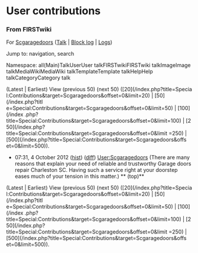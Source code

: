 

# User contributions

### From FIRSTwiki

For [Scgaragedoors](/index.php/User:Scgaragedoors "User:Scgaragedoors" )
([Talk](/index.php?title=User_talk:Scgaragedoors&action=edit "User
talk:Scgaragedoors" ) | [Block
log](/index.php?title=Special:Log&type=block&page=User:Scgaragedoors
"Special:Log" ) | [Logs](/index.php?title=Special:Log&user=Scgaragedoors
"Special:Log" ))

Jump to: navigation, search

Namespace:  all(Main)TalkUserUser talkFIRSTwikiFIRSTwiki talkImageImage
talkMediaWikiMediaWiki talkTemplateTemplate talkHelpHelp talkCategoryCategory
talk

(Latest | Earliest) View (previous 50) (next 50) ([20](/index.php?title=Specia
l:Contributions&target=Scgaragedoors&offset=0&limit=20) | [50](/index.php?titl
e=Special:Contributions&target=Scgaragedoors&offset=0&limit=50) | [100](/index
.php?title=Special:Contributions&target=Scgaragedoors&offset=0&limit=100) | [2
50](/index.php?title=Special:Contributions&target=Scgaragedoors&offset=0&limit
=250) | [500](/index.php?title=Special:Contributions&target=Scgaragedoors&offs
et=0&limit=500)).

  * 07:31, 4 October 2012 ([hist](/index.php?title=User:Scgaragedoors&action=history "User:Scgaragedoors" )) ([diff](/index.php?title=User:Scgaragedoors&diff=prev&oldid=923243 "User:Scgaragedoors" )) [User:Scgaragedoors](/index.php/User:Scgaragedoors "User:Scgaragedoors" ) (There are many reasons that explain your need of reliable and trustworthy Garage doors repair Charleston SC. Having such a service right at your doorstep eases much of your tension in this matter.) ** (top)**

(Latest | Earliest) View (previous 50) (next 50) ([20](/index.php?title=Specia
l:Contributions&target=Scgaragedoors&offset=0&limit=20) | [50](/index.php?titl
e=Special:Contributions&target=Scgaragedoors&offset=0&limit=50) | [100](/index
.php?title=Special:Contributions&target=Scgaragedoors&offset=0&limit=100) | [2
50](/index.php?title=Special:Contributions&target=Scgaragedoors&offset=0&limit
=250) | [500](/index.php?title=Special:Contributions&target=Scgaragedoors&offs
et=0&limit=500)).

